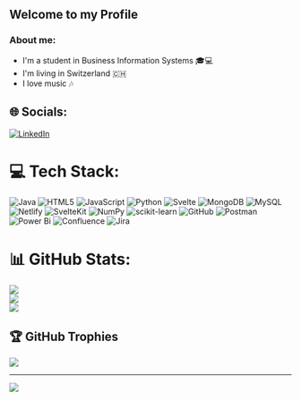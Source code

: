 ## Welcome to my Profile 

### About me: 
- I'm a student in Business Information Systems 🎓💻 
- I'm living in Switzerland 🇨🇭  
- I love music 🎶 

## 🌐 Socials:
[![LinkedIn](https://img.shields.io/badge/LinkedIn-%230077B5.svg?logo=linkedin&logoColor=white)](https://linkedin.com/in/ilias-strub/) 

# 💻 Tech Stack:
![Java](https://img.shields.io/badge/java-%23ED8B00.svg?style=flat&logo=openjdk&logoColor=white) ![HTML5](https://img.shields.io/badge/html5-%23E34F26.svg?style=flat&logo=html5&logoColor=white) ![JavaScript](https://img.shields.io/badge/javascript-%23323330.svg?style=flat&logo=javascript&logoColor=%23F7DF1E) ![Python](https://img.shields.io/badge/python-3670A0?style=flat&logo=python&logoColor=ffdd54) ![Svelte](https://img.shields.io/badge/svelte-%23f1413d.svg?style=flat&logo=svelte&logoColor=white) ![MongoDB](https://img.shields.io/badge/MongoDB-%234ea94b.svg?style=flat&logo=mongodb&logoColor=white) ![MySQL](https://img.shields.io/badge/mysql-4479A1.svg?style=flat&logo=mysql&logoColor=white) ![Netlify](https://img.shields.io/badge/netlify-%23000000.svg?style=flat&logo=netlify&logoColor=#00C7B7) ![SvelteKit](https://img.shields.io/badge/sveltekit-%23ff3e00.svg?style=flat&logo=svelte&logoColor=white) ![NumPy](https://img.shields.io/badge/numpy-%23013243.svg?style=flat&logo=numpy&logoColor=white) ![scikit-learn](https://img.shields.io/badge/scikit--learn-%23F7931E.svg?style=flat&logo=scikit-learn&logoColor=white) ![GitHub](https://img.shields.io/badge/github-%23121011.svg?style=flat&logo=github&logoColor=white) ![Postman](https://img.shields.io/badge/Postman-FF6C37?style=flat&logo=postman&logoColor=white) ![Power Bi](https://img.shields.io/badge/power_bi-F2C811?style=flat&logo=powerbi&logoColor=black) ![Confluence](https://img.shields.io/badge/confluence-%23172BF4.svg?style=flat&logo=confluence&logoColor=white) ![Jira](https://img.shields.io/badge/jira-%230A0FFF.svg?style=flat&logo=jira&logoColor=white)
# 📊 GitHub Stats:
![](https://github-readme-stats.vercel.app/api?username=ISxOdin&theme=discord_old_blurple&hide_border=false&include_all_commits=false&count_private=true)<br/>
![](https://nirzak-streak-stats.vercel.app/?user=ISxOdin&theme=discord_old_blurple&hide_border=false)<br/>
![](https://github-readme-stats.vercel.app/api/top-langs/?username=ISxOdin&theme=discord_old_blurple&hide_border=false&include_all_commits=false&count_private=true&layout=compact)

## 🏆 GitHub Trophies
![](https://github-profile-trophy.vercel.app/?username=ISxOdin&theme=radical&no-frame=false&no-bg=true&margin-w=4)

---
[![](https://visitcount.itsvg.in/api?id=ISxOdin&icon=0&color=0)](https://visitcount.itsvg.in)

<!-- Proudly created with GPRM ( https://gprm.itsvg.in ) -->
